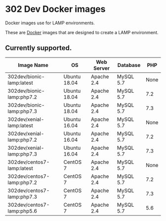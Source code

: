 # 302 Dev Docker images

Docker images use for LAMP environments.

These are [Docker](https://hub.docker.com/) images that are designed to create a LAMP environment.

## Currently supported.

| Image Name | OS | Web Server | Database | PHP |
| ---------- | -- | ---------- | -------- | --- |
| 302dev/bionic-lamp:latest | Ubuntu 18.04 | Apache 2.4 | MySQL 5.7 | None |
| 302dev/bionic-lamp:php7.2 | Ubuntu 18.04 | Apache 2.4 | MySQL 5.7 | 7.2 |
| 302dev/bionic-lamp:php7.3 | Ubuntu 18.04 | Apache 2.4 | MySQL 5.7 | 7.3 |
| 302dev/xenial-lamp:latest | Ubuntu 16.04 | Apache 2.4 | MySQL 5.7 | None |
| 302dev/xenial-lamp:php7.2 | Ubuntu 16.04 | Apache 2.4 | MySQL 5.7 | 7.2 |
| 302dev/xenial-lamp:php7.3 | Ubuntu 16.04 | Apache 2.4 | MySQL 5.7 | 7.3 |
| 302dev/centos7-lamp:latest | CentOS 7 | Apache 2.4 | MySQL 5.7 | None |
| 302dev/centos7-lamp:php7.2 | CentOS 7 | Apache 2.4 | MySQL 5.7 | 7.2 |
| 302dev/centos7-lamp:php7.3 | CentOS 7 | Apache 2.4 | MySQL 5.7 | 7.3 |
| 302dev/centos7-lamp:php5.6 | CentOS 7 | Apache 2.4 | MySQL 5.7 | 5.6 |

